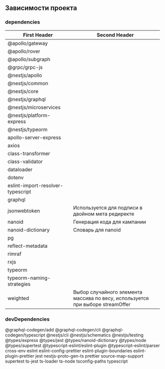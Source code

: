## Зависимости проекта

### dependencies

| First Header                      | Second Header                                                                  |
|-----------------------------------|--------------------------------------------------------------------------------|
| @apollo/gateway                   |                                                                                |
| @apollo/rover                     |                                                                                |
| @apollo/subgraph                  |                                                                                |
| @grpc/grpc-js                     |                                                                                |
| @nestjs/apollo                    |                                                                                |
| @nestjs/common                    |                                                                                |
| @nestjs/core                      |                                                                                |
| @nestjs/graphql                   |                                                                                |
| @nestjs/microservices             |                                                                                |
| @nestjs/platform-express          |                                                                                |
| @nestjs/typeorm                   |                                                                                |
| apollo-server-express             |                                                                                |
| axios                             |                                                                                |
| class-transformer                 |                                                                                |
| class-validator                   |                                                                                |
| dataloader                        |                                                                                |
| dotenv                            |                                                                                |
| eslint-import-resolver-typescript |                                                                                |
| graphql                           |                                                                                |
| jsonwebtoken                      | Используется для подписи в двойном мета редиректе                              |
| nanoid                            | Генерация кода для кампании                                                    |
| nanoid-dictionary                 | Словарь для nanoid                                                             |
| pg                                |                                                                                |
| reflect-metadata                  |                                                                                |
| rimraf                            |                                                                                |
| rxjs                              |                                                                                |
| typeorm                           |                                                                                |
| typeorm-naming-strategies         |                                                                                |
| weighted                          | Выбор случайного элемента массива по весу, используется при выборе streamOffer |


### devDependencies

@graphql-codegen/add
@graphql-codegen/cli
@graphql-codegen/typescript
@nestjs/cli
@nestjs/schematics
@nestjs/testing
@types/express
@types/jest
@types/nanoid-dictionary
@types/node
@types/supertest
@typescript-eslint/eslint-plugin
@typescript-eslint/parser
cross-env
eslint
eslint-config-prettier
eslint-plugin-boundaries
eslint-plugin-prettier
jest
nestjs-proto-gen-ts
prettier
source-map-support
supertest
ts-jest
ts-loader
ts-node
tsconfig-paths
typescript
